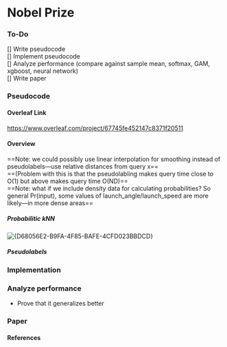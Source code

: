 # Nobel Prize
### To-Do
[] Write pseudocode  
[] Implement pseudocode  
[] Analyze performance (compare against sample mean, softmax, GAM, xgboost, neural network)  
[] Write paper   

### Pseudocode
#### Overleaf Link
https://www.overleaf.com/project/67745fe452147c8371f20511
#### Overview
==Note: we could possibly use linear interpolation for smoothing instead of pseudolabels—use relative distances from query x==  
==(Problem with this is that the pseudolabling makes query time close to O(1) but above makes query time O(ND)==  
==Note: what if we include density data for calculating probabilities? So general Pr(input), some values of launch_angle/launch_speed are more likely—in more dense areas==  
##### Probabilitic kNN
![{D68056E2-B9FA-4F85-BAFE-4CFD023BBDCD}](https://github.com/user-attachments/assets/54b6c20a-1ce4-4aff-babe-85f939dc3f7f)
##### Pseudolabels


### Implementation





### Analyze performance
- Prove that it generalizes better

### Paper
#### References



